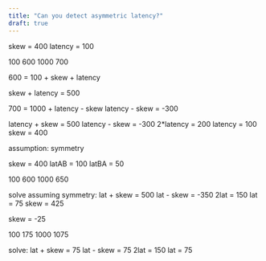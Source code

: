 ```yaml
---
title: "Can you detect asymmetric latency?"
draft: true
---
```


skew = 400
latency = 100

100
      600
      1000 
700

600 = 100 + skew + latency

skew + latency = 500

700 = 1000 + latency - skew
latency - skew = -300

latency + skew = 500
latency - skew = -300
2*latency = 200
latency = 100
skew = 400

assumption: symmetry



skew = 400
latAB = 100
latBA = 50


100
    600
    1000
650

solve assuming symmetry:
lat + skew = 500
lat - skew = -350
2lat = 150
lat = 75
skew = 425


skew = -25

100
    175
    1000
1075

solve:
lat + skew = 75
lat - skew = 75
2lat = 150
lat = 75
